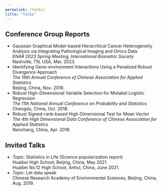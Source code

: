 ```yaml
---
permalink: /talks/
title: "Talks"
---
```


## Conference Group Reports
- Gaussian Graphical Model-based Hierarchical Cancer Heterogeneity Analysis via Integrating Pathological Imaging and Omics Data  
*ENAR 2023 Spring Meeting, International Biometric Society*  
Nashville, TN, USA, Mar. 2023.
- Identifying Gene-environment Interactions Using a Penalized Robust Divergence Approach  
*The 19th Annual Conference of Chinese Association for Applied Statistics*  
Beijing, China, Nov. 2019.
- Robust High-Dimensional Variable Selection for Mislabel Logistic Regression  
*The 11th National Annual Conference on Probability and Statistics*  
Chengdu, China, Oct. 2018.
- Robust Signed-rank-based High-Dimensional Test for Mean Vector  
*The 4th High Dimensional Data Conference of Chinese Association for Applied Statistics*  
Nanchang, China, Apr. 2018.

## Invited Talks
- *Topic*: Statistics in Life (Science popularization report)  
Huaibei High School, Beijing, China, May 2021.  
Huaibei No.12 High School, Anhui, China, June 2021.  
- *Topic*: Let data speak  
Chinese Research Academy of Environmental Sciences, Beijing, China, Aug. 2019.

